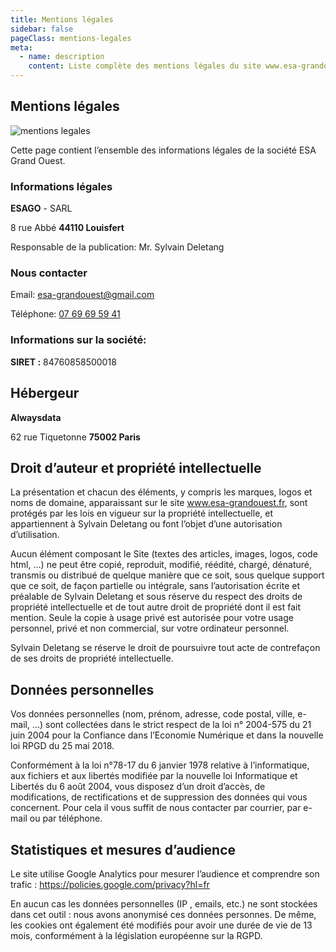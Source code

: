 ```yaml
---
title: Mentions légales
sidebar: false
pageClass: mentions-legales
meta:
  - name: description
    content: Liste complète des mentions légales du site www.esa-grandouest.fr et de la SARL ESAGO.
---
```



## Mentions légales

<img :src="$withBase('/mentions.jpg')"  alt="mentions legales">

Cette page contient l’ensemble des informations légales de la société ESA Grand Ouest. 

### Informations légales

**ESAGO** - SARL

8 rue Abbé **44110 Louisfert**

Responsable de la publication: Mr. Sylvain Deletang

### Nous contacter

Email: [esa-grandouest@gmail.com](mailto:esa.grandouest@gmail.com?subject=[esa-grandouest]%20Contact%20mentions%20légales)

Téléphone: <a href="tel:+330769695941" title="Téléphone">07 69 69 59 41</a>

### Informations sur la société:

**SIRET :** 84760858500018


## Hébergeur

**Alwaysdata**

62 rue Tiquetonne **75002 Paris**

## Droit d’auteur et propriété intellectuelle

La présentation et chacun des éléments, y compris les marques, logos et noms de domaine, apparaissant sur le site www.esa-grandouest.fr, sont protégés par les lois en vigueur sur la propriété intellectuelle, et appartiennent à Sylvain Deletang ou font l’objet d’une autorisation d’utilisation.

Aucun élément composant le Site (textes des articles, images, logos, code html, …) ne peut être copié, reproduit, modifié, réédité, chargé, dénaturé, transmis ou distribué de quelque manière que ce soit, sous quelque support que ce soit, de façon partielle ou intégrale, sans l’autorisation écrite et préalable de Sylvain Deletang et sous réserve du respect des droits de propriété intellectuelle et de tout autre droit de propriété dont il est fait mention. Seule la copie à usage privé est autorisée pour votre usage personnel, privé et non commercial, sur votre ordinateur personnel.

Sylvain Deletang se réserve le droit de poursuivre tout acte de contrefaçon de ses droits de propriété intellectuelle.

## Données personnelles

Vos données personnelles (nom, prénom, adresse, code postal, ville, e-mail, …) sont collectées dans le strict respect de la loi n° 2004-575 du 21 juin 2004 pour la Confiance dans l’Economie Numérique et dans la nouvelle loi RPGD du 25 mai 2018.

Conformément à la loi n°78-17 du 6 janvier 1978 relative à l’informatique, aux fichiers et aux libertés modifiée par la nouvelle loi Informatique et Libertés du 6 août 2004, vous disposez d’un droit d’accès, de modifications, de rectifications et de suppression des données qui vous concernent. Pour cela il vous suffit de nous contacter par courrier, par e-mail ou par téléphone.

## Statistiques et mesures d’audience

Le site utilise Google Analytics pour mesurer l’audience et comprendre son trafic : https://policies.google.com/privacy?hl=fr

En aucun cas les données personnelles (IP , emails, etc.) ne sont stockées dans cet outil : nous avons anonymisé ces données personnes. De même, les cookies ont également été modifiés pour avoir une durée de vie de 13 mois, conformément à la législation européenne sur la RGPD.
